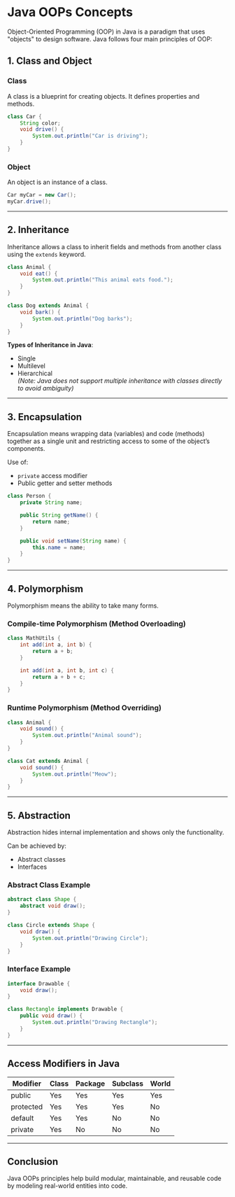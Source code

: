 
# Java OOPs Concepts

Object-Oriented Programming (OOP) in Java is a paradigm that uses "objects" to design software. Java follows four main principles of OOP:

## 1. Class and Object

### Class
A class is a blueprint for creating objects. It defines properties and methods.

```java
class Car {
    String color;
    void drive() {
        System.out.println("Car is driving");
    }
}
```

### Object
An object is an instance of a class.

```java
Car myCar = new Car();
myCar.drive();
```

---

## 2. Inheritance

Inheritance allows a class to inherit fields and methods from another class using the `extends` keyword.

```java
class Animal {
    void eat() {
        System.out.println("This animal eats food.");
    }
}

class Dog extends Animal {
    void bark() {
        System.out.println("Dog barks");
    }
}
```

**Types of Inheritance in Java**:
- Single
- Multilevel
- Hierarchical  
*(Note: Java does not support multiple inheritance with classes directly to avoid ambiguity)*

---

## 3. Encapsulation

Encapsulation means wrapping data (variables) and code (methods) together as a single unit and restricting access to some of the object’s components.

Use of:
- `private` access modifier
- Public getter and setter methods

```java
class Person {
    private String name;

    public String getName() {
        return name;
    }

    public void setName(String name) {
        this.name = name;
    }
}
```

---

## 4. Polymorphism

Polymorphism means the ability to take many forms.

### Compile-time Polymorphism (Method Overloading)

```java
class MathUtils {
    int add(int a, int b) {
        return a + b;
    }

    int add(int a, int b, int c) {
        return a + b + c;
    }
}
```

### Runtime Polymorphism (Method Overriding)

```java
class Animal {
    void sound() {
        System.out.println("Animal sound");
    }
}

class Cat extends Animal {
    void sound() {
        System.out.println("Meow");
    }
}
```

---

## 5. Abstraction

Abstraction hides internal implementation and shows only the functionality.

Can be achieved by:
- Abstract classes
- Interfaces

### Abstract Class Example

```java
abstract class Shape {
    abstract void draw();
}

class Circle extends Shape {
    void draw() {
        System.out.println("Drawing Circle");
    }
}
```

### Interface Example

```java
interface Drawable {
    void draw();
}

class Rectangle implements Drawable {
    public void draw() {
        System.out.println("Drawing Rectangle");
    }
}
```

---

## Access Modifiers in Java

| Modifier   | Class | Package | Subclass | World |
|------------|-------|---------|----------|--------|
| public     | Yes   | Yes     | Yes      | Yes    |
| protected  | Yes   | Yes     | Yes      | No     |
| default    | Yes   | Yes     | No       | No     |
| private    | Yes   | No      | No       | No     |

---

## Conclusion

Java OOPs principles help build modular, maintainable, and reusable code by modeling real-world entities into code.
